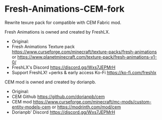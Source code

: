 # Fresh-Animations-CEM-fork
Rewrite texure pack for compatible with CEM Fabric mod.

Fresh Animations is owned and created by FreshLX.
- Original:
- Fresh Animations Texture pack https://www.curseforge.com/minecraft/texture-packs/fresh-animations or https://www.planetminecraft.com/texture-pack/fresh-animations-v1-0/
- FreshLX's Discord https://discord.gg/Wxs7JEPMrH
- Support FreshLX! +perks & early access Ko-Fi https://ko-fi.com/freshlx

CEM mod is owned and created by dorianpb.
- Original:
- CEM Github https://github.com/dorianpb/cem
- CEM mod https://www.curseforge.com/minecraft/mc-mods/custom-entity-models-cem or https://modrinth.com/mod/cem
- Dorianpb' Discord https://discord.gg/Wxs7JEPMrH
